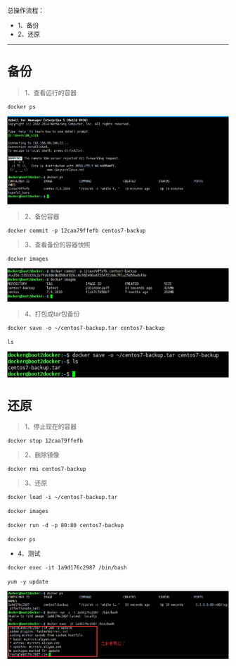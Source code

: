 总操作流程：
- 1、备份
- 2、还原

***

# 备份

> 1、查看运行的容器

```
docker ps
```

![](image/4-1.png)

> 2、备份容器

```
docker commit -p 12caa79ffefb centos7-backup
```
> 3、查看备份的容器快照

```
docker images
```

![](image/5-1.png)

> 4、打包成tar包备份

```
docker save -o ~/centos7-backup.tar centos7-backup

ls
```

![](image/5-2.png)

# 还原

> 1、停止现在的容器

```
docker stop 12caa79ffefb 
```

> 2、删除镜像

```
docker rmi centos7-backup
```

> 3、还原

```
docker load -i ~/centos7-backup.tar

docker images

docker run -d -p 80:80 centos7-backup

docker ps
```

- 4、测试

```
docker exec -it 1a9d176c2987 /bin/bash  

yum -y update
```

![](image/5-3.png)